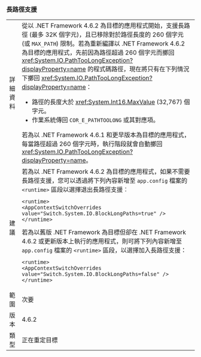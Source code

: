 ### <a name="long-path-support"></a>長路徑支援

|   |   |
|---|---|
|詳細資料|從以 .NET Framework 4.6.2 為目標的應用程式開始，支援長路徑 (最多 32K 個字元)，且已移除對於路徑長度的 260 個字元 (或 <code>MAX_PATH</code>) 限制。若為重新編譯以 .NET Framework 4.6.2 為目標的應用程式，先前因為路徑超過 260 個字元而擲回 <xref:System.IO.PathTooLongException?displayProperty=name> 的程式碼路徑，現在將只有在下列情況下擲回 <xref:System.IO.PathTooLongException?displayProperty=name>：<ul><li>路徑的長度大於 <xref:System.Int16.MaxValue> (32,767) 個字元。</li><li>作業系統傳回 <code>COR_E_PATHTOOLONG</code> 或其對應項。</li></ul>若為以 .NET Framework 4.6.1 和更早版本為目標的應用程式，每當路徑超過 260 個字元時，執行階段就會自動擲回 <xref:System.IO.PathTooLongException?displayProperty=name>。|
|建議|若為以 .NET Framework 4.6.2 為目標的應用程式，如果不需要長路徑支援，您可以透過將下列內容新增至 <code>app.config</code> 檔案的 <code>&lt;runtime&gt;</code> 區段以選擇退出長路徑支援︰<pre><code class="language-xml">&lt;runtime&gt;&#13;&#10;&lt;AppContextSwitchOverrides value=&quot;Switch.System.IO.BlockLongPaths=true&quot; /&gt;&#13;&#10;&lt;/runtime&gt;&#13;&#10;</code></pre>若為以舊版 .NET Framework 為目標但卻在 .NET Framework 4.6.2 或更新版本上執行的應用程式，則可將下列內容新增至 <code>app.config</code> 檔案的 <code>&lt;runtime&gt;</code> 區段，以選擇加入長路徑支援：<pre><code class="language-xml">&lt;runtime&gt;&#13;&#10;&lt;AppContextSwitchOverrides value=&quot;Switch.System.IO.BlockLongPaths=false&quot; /&gt;&#13;&#10;&lt;/runtime&gt;&#13;&#10;</code></pre>|
|範圍|次要|
|版本|4.6.2|
|類型|正在重定目標|

